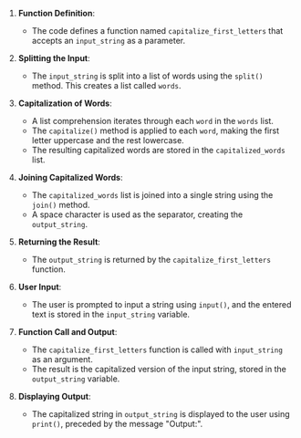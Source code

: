 1. **Function Definition**:
   - The code defines a function named `capitalize_first_letters` that accepts an `input_string` as a parameter.
   
2. **Splitting the Input**:
   - The `input_string` is split into a list of words using the `split()` method. This creates a list called `words`.

3. **Capitalization of Words**:
   - A list comprehension iterates through each `word` in the `words` list.
   - The `capitalize()` method is applied to each `word`, making the first letter uppercase and the rest lowercase.
   - The resulting capitalized words are stored in the `capitalized_words` list.

4. **Joining Capitalized Words**:
   - The `capitalized_words` list is joined into a single string using the `join()` method.
   - A space character is used as the separator, creating the `output_string`.

5. **Returning the Result**:
   - The `output_string` is returned by the `capitalize_first_letters` function.
   
6. **User Input**:
   - The user is prompted to input a string using `input()`, and the entered text is stored in the `input_string` variable.
   
7. **Function Call and Output**:
   - The `capitalize_first_letters` function is called with `input_string` as an argument.
   - The result is the capitalized version of the input string, stored in the `output_string` variable.
   
8. **Displaying Output**:
   - The capitalized string in `output_string` is displayed to the user using `print()`, preceded by the message "Output:".

